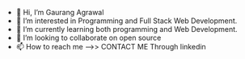 - 👋 Hi, I’m Gaurang Agrawal
- 👀 I’m interested in Programming and Full Stack Web Development.
- 🌱 I’m currently learning both programming and Web Development.
- 💞️ I’m looking to collaborate on open source
- 📫 How to reach me -->> CONTACT ME Through linkedin

<!---
Gaurang1602/Gaurang1602 is a ✨ special ✨ repository because its `README.md` (this file) appears on your GitHub profile.
You can click the Preview link to take a look at your changes.
--->
